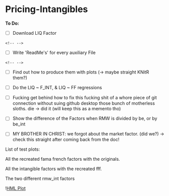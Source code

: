 # Pricing-Intangibles

**To Do:**

-   [ ] Download LIQ Factor

```{=html}
<!-- -->
```
-   [ ] Write 'ReadMe's' for every auxiliary File

```{=html}
<!-- -->
```
-   [ ] Find out how to produce them with plots (-\> maybe straight KNitR them?)

-   [ ] Do the LIQ \~ F_INT, & LIQ \~ FF regressions

-   [ ] Fucking get behind how to fix this fucking shit of a whore piece of git connection without suing github desktop those bunch of motherless sloths. die -\> did it (will keep this as a memento tho)

-   [ ] Show the difference of the Factors when RMW is divided by be, or by be_int

-   [ ] MY BROTHER IN CHRIST: we forgot about the market factor. (did we?) -\> check this straight after coming back from the doc!

List of test plots:

All the recreated fama french factors with the originals.

All the intangible factors with the recreated fff.

The two different rmw_int factors

\![HML Plot](plots/hml_plot.png)
